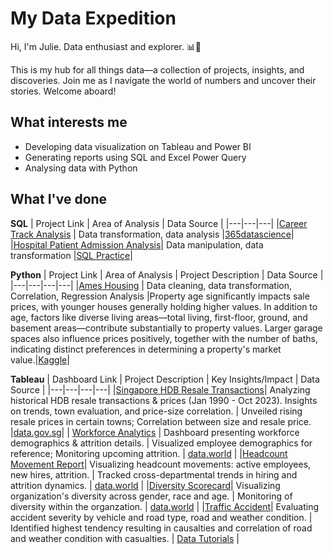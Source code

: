 # My Data Expedition
Hi, I'm Julie. Data enthusiast and explorer. 📊🌟 

This is my hub for all things data—a collection of projects, insights, and discoveries. Join me as I navigate the world of numbers and uncover their stories. Welcome aboard!



## What interests me
- Developing data visualization on Tableau and Power BI
- Generating reports using SQL and Excel Power Query
- Analysing data with Python



## What I've done


**SQL**
| Project Link | Area of Analysis | Data Source |
|---|---|---|
|[Career Track Analysis](https://github.com/julietansy/365DataScience_Career-Track-Analysis.git) | Data transformation, data analysis |[365datascience](https://learn.365datascience.com/projects/career-track-analysis-with-sql-and-tableau/)|
|[Hospital Patient Admission Analysis](https://github.com/julietansy/Patient-Admission/tree/main)| Data manipulation, data transformation |[SQL Practice](https://www.sql-practice.com/)|

**Python**
| Project Link | Area of Analysis | Project Description | Data Source |
|---|---|---|---|
|[Ames Housing](https://github.com/julietansy/Ames-Housing#-ames-housing-sale-price) | Data cleaning, data transformation, Correlation, Regression Analysis |Property age significantly impacts sale prices, with younger houses generally holding higher values. In addition to age, factors like diverse living areas—total living, first-floor, ground, and basement areas—contribute substantially to property values. Larger garage spaces also influence prices positively, together with the number of baths, indicating distinct preferences in determining a property's market value.|[Kaggle](https://www.kaggle.com/datasets/prevek18/ames-housing-dataset/code)|


**Tableau**
| Dashboard Link | Project Description | Key Insights/Impact | Data Source |
|---|---|---|---|
|[Singapore HDB Resale Transactions](https://public.tableau.com/app/profile/julie1155/viz/HDB_16975582910760/Story1)| Analyzing historical HDB resale transactions & prices (Jan 1990 - Oct 2023). Insights on trends, town evaluation, and price-size correlation. | Unveiled rising resale prices in certain towns; Correlation between size and resale price. |[data.gov.sg](https://beta.data.gov.sg/collections/189/datasets/d_ebc5ab87086db484f88045b47411ebc5/view)|
| [Workforce Analytics](https://public.tableau.com/app/profile/julie1155/viz/WorkforceAnalytics_16984141504050/Dashboard1) | Dashboard presenting workforce demographics & attrition details. | Visualized employee demographics for reference; Monitoring upcoming attrition. | [data.world](https://data.world/markbradbourne/rwfd-real-world-fake-data/workspace/file?filename=Human+Resources.csv) |
|[Headcount Movement Report](https://public.tableau.com/app/profile/julie1155/viz/HeadcountMovementReport/HeadcountMovement)| Visualizing headcount movements: active employees, new hires, attrition. | Tracked cross-departmental trends in hiring and attrition dynamics. | [data.world](https://data.world/markbradbourne/rwfd-real-world-fake-data/workspace/file?filename=Human+Resources.csv) |
|[Diversity Scorecard](https://public.tableau.com/app/profile/julie1155/viz/DiversityScorecard_16974504135040/DiversityScorecard)| Visualizing organization's diversity across gender, race and age. | Monitoring of diversity within the organzation. | [data.world](https://data.world/markbradbourne/rwfd-real-world-fake-data/workspace/file?filename=Human+Resources.csv) |
|[Traffic Accident](https://public.tableau.com/app/profile/julie1155/viz/TrafficAccident_16835636320400/Dashboard1)| Evaluating accident severity by vehicle and road type, road and weather condition. | Identified highest tendency resulting in causalties and correlation of road and weather condition with casualties. | [Data Tutorials](https://www.youtube.com/watch?v=jhv_HPjtTyU) |
